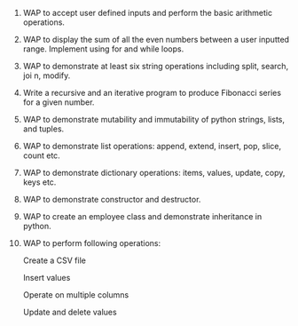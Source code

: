 1. WAP to accept user defined inputs and perform the basic arithmetic operations.

2. WAP to display the sum of all the even numbers between a user inputted range. Implement using for and while loops.

3. WAP to demonstrate at least six string operations including split, search, joi n, modify. 

4. Write a recursive and an iterative program to produce Fibonacci series for a given number.

5. WAP to demonstrate mutability and immutability of python strings, lists, and tuples.

6. WAP to demonstrate list operations: append, extend, insert, pop, slice, count etc.

7. WAP to demonstrate dictionary operations: items, values, update, copy, keys etc.

8. WAP to demonstrate constructor and destructor.

9. WAP to create an employee class and demonstrate inheritance in python.

10. WAP to perform following operations:

    Create a CSV file

    Insert values

    Operate on multiple columns

    Update and delete values
